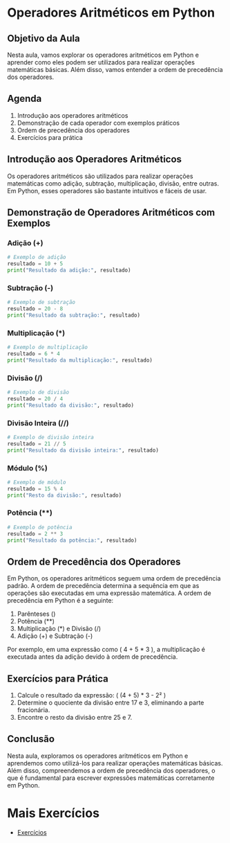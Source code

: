 # Operadores Aritméticos em Python

## Objetivo da Aula
Nesta aula, vamos explorar os operadores aritméticos em Python e aprender como eles podem ser utilizados para realizar operações matemáticas básicas. Além disso, vamos entender a ordem de precedência dos operadores.

## Agenda
1. Introdução aos operadores aritméticos
2. Demonstração de cada operador com exemplos práticos
3. Ordem de precedência dos operadores
4. Exercícios para prática

## Introdução aos Operadores Aritméticos
Os operadores aritméticos são utilizados para realizar operações matemáticas como adição, subtração, multiplicação, divisão, entre outras. Em Python, esses operadores são bastante intuitivos e fáceis de usar.

## Demonstração de Operadores Aritméticos com Exemplos

### Adição (+)
```python
# Exemplo de adição
resultado = 10 + 5
print("Resultado da adição:", resultado)
```

### Subtração (-)
```python
# Exemplo de subtração
resultado = 20 - 8
print("Resultado da subtração:", resultado)
```

### Multiplicação (*)
```python
# Exemplo de multiplicação
resultado = 6 * 4
print("Resultado da multiplicação:", resultado)
```

### Divisão (/)
```python
# Exemplo de divisão
resultado = 20 / 4
print("Resultado da divisão:", resultado)
```

### Divisão Inteira (//)
```python
# Exemplo de divisão inteira
resultado = 21 // 5
print("Resultado da divisão inteira:", resultado)
```

### Módulo (%)
```python
# Exemplo de módulo
resultado = 15 % 4
print("Resto da divisão:", resultado)
```

### Potência (**)
```python
# Exemplo de potência
resultado = 2 ** 3
print("Resultado da potência:", resultado)
```

## Ordem de Precedência dos Operadores
Em Python, os operadores aritméticos seguem uma ordem de precedência padrão. A ordem de precedência determina a sequência em que as operações são executadas em uma expressão matemática. A ordem de precedência em Python é a seguinte:

1. Parênteses ()
2. Potência (**)
3. Multiplicação (*) e Divisão (/)
4. Adição (+) e Subtração (-)

Por exemplo, em uma expressão como \( 4 + 5 * 3 \), a multiplicação é executada antes da adição devido à ordem de precedência.

## Exercícios para Prática
1. Calcule o resultado da expressão: \( (4 + 5) * 3 - 2² \)
2. Determine o quociente da divisão entre 17 e 3, eliminando a parte fracionária.
3. Encontre o resto da divisão entre 25 e 7.

## Conclusão
Nesta aula, exploramos os operadores aritméticos em Python e aprendemos como utilizá-los para realizar operações matemáticas básicas. Além disso, compreendemos a ordem de precedência dos operadores, o que é fundamental para escrever expressões matemáticas corretamente em Python.

# Mais Exercícios
- [Exercícios](../exercicios/README.md) 

